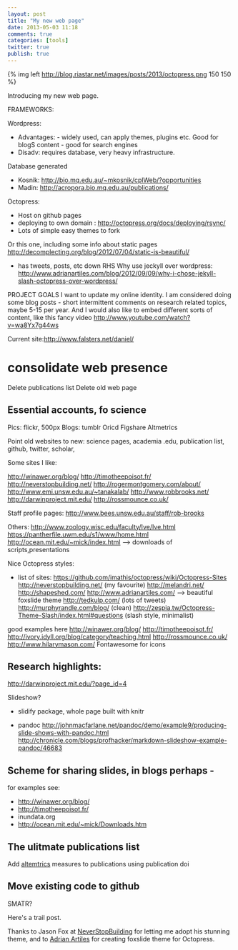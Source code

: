 ```yaml
---
layout: post
title: "My new web page"
date: 2013-05-03 11:18
comments: true
categories: [tools]
twitter: true
publish: true
---
```

{% img left http://blog.riastar.net/images/posts/2013/octopress.png 150 150 %}

Introducing my new web page.

<!-- more -->

FRAMEWORKS: 

Wordpress:
 - Advantages:  - widely used, can apply themes, plugins etc. Good for blogS content - good for search engines 
 - Disadv: requires database, very heavy infrastructure.

Database generated
 - Kosnik: http://bio.mq.edu.au/~mkosnik/cplWeb/?opportunities
 - Madin: http://acropora.bio.mq.edu.au/publications/

Octopress:
- Host on github pages
- deploying to own domain : http://octopress.org/docs/deploying/rsync/
- Lots of simple easy themes to fork


Or this one, including some info about static pages
http://decomplecting.org/blog/2012/07/04/static-is-beautiful/
 - has tweets, posts, etc down RHS
Why use jeckyll over wordpress: http://www.adrianartiles.com/blog/2012/09/09/why-i-chose-jekyll-slash-octopress-over-wordpress/


PROJECT GOALS
I want to update my online identity. I am considered doing some blog
posts - short intermittent comments on research related topics, maybe
5-15 per year. And I would also like to embed different sorts of
content, like this fancy video
http://www.youtube.com/watch?v=wa8Yx7g44ws

Current site:http://www.falsters.net/daniel/

# consolidate  web presence

Delete publications list
Delete old web page

## Essential accounts, fo science

Pics: flickr, 500px
Blogs: tumblr
Oricd
Figshare
Altmetrics

Point old websites to new: science pages, academia .edu, publication list, github, twitter, scholar,  

Some sites I like:

http://winawer.org/blog/
http://timotheepoisot.fr/
http://neverstopbuilding.net/
http://rogermontgomery.com/about/
http://www.emi.unsw.edu.au/~tanakalab/
http://www.robbrooks.net/
http://darwinproject.mit.edu/
http://rossmounce.co.uk/

Staff profile pages:
http://www.bees.unsw.edu.au/staff/rob-brooks

Others:
http://www.zoology.wisc.edu/faculty/Ive/Ive.html
https://pantherfile.uwm.edu/s1/www/home.html
http://ocean.mit.edu/~mick/index.html --> downloads of scripts,presentations

Nice Octopress styles:
- list of sites: https://github.com/imathis/octopress/wiki/Octopress-Sites
http://neverstopbuilding.net/ (my favourite)
http://melandri.net/
http://shapeshed.com/
http://www.adrianartiles.com/ --> beautiful foxslide theme
http://tedkulp.com/ (lots of tweets)
http://murphyrandle.com/blog/ (clean)
http://zespia.tw/Octopress-Theme-Slash/index.html#questions (slash style, minimalist)

good examples here
http://winawer.org/blog/ 
http://timotheepoisot.fr/
http://ivory.idyll.org/blog/category/teaching.html
http://rossmounce.co.uk/
http://www.hilarymason.com/
Fontawesome for icons

## Research highlights:
http://darwinproject.mit.edu/?page_id=4

Slideshow?
- slidify package, whole page built with knitr

- pandoc
http://johnmacfarlane.net/pandoc/demo/example9/producing-slide-shows-with-pandoc.html
http://chronicle.com/blogs/profhacker/markdown-slideshow-example-pandoc/46683

## Scheme for sharing slides, in blogs perhaps - 

for examples see:

- http://winawer.org/blog/
- http://timotheepoisot.fr/
- inundata.org 
- http://ocean.mit.edu/~mick/Downloads.htm

## The ulitmate publications list

Add [altemtrics](http://api.altmetric.com/embeds.html) measures to publications using publication doi

## Move existing code to github

SMATR?

Here's a trail post.

Thanks to Jason Fox at [NeverStopBuilding](http://neverstopbuilding.net/) for letting me adopt his stunning theme, and to [Adrian Artiles](http://www.adrianartiles.com/) for creating foxslide theme for Octopress. 

